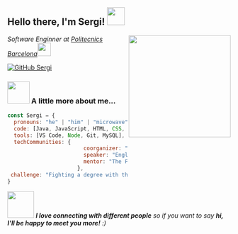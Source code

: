 <h2> Hello there, I'm Sergi! <img src="https://github.com/PerezSJ/PerezSJ.github.io/blob/master/Gifs/giphy.gif" width="40"></h2>
<img align='right' src="https://media.giphy.com/media/ieyl9zmCjO4b4t6qoY/giphy.gif" width="230">
<p><em>Software Enginner at <a href="https://politecnics.barcelona/">Politecnics Barcelona</a></a><img src="https://media.giphy.com/media/WUlplcMpOCEmTGBtBW/giphy.gif" width="30"> 
</em></p>

[![GitHub Sergi](https://img.shields.io/github/followers/thaiane?label=follow&style=social)](https://github.com/PerezSJ)


### <img src="https://media.giphy.com/media/VgCDAzcKvsR6OM0uWg/giphy.gif" width="50"> A little more about me...  

```javascript
const Sergi = {
  pronouns: "he" | "him" | "microwave",
  code: [Java, JavaScript, HTML, CSS, SQL, PHP],
  tools: [VS Code, Node, Git, MySQL],
  techCommunities: {
                        coorganizer: "FreakSmart",
                        speaker: "English de Barcelona",
                        mentor: "The Force"
                      },
 challenge: "Fighting a degree with the force of codification."
}
```

<img src="https://media.giphy.com/media/LnQjpWaON8nhr21vNW/giphy.gif" width="60"> <em><b>I love connecting with different people</b> so if you want to say <b>hi, I'll be happy to meet you more!</b> :)</em>
